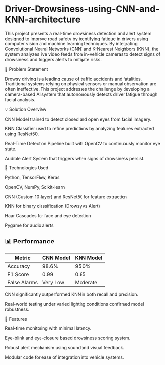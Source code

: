 # Driver-Drowsiness-using-CNN-and-KNN-architecture

This project presents a real-time drowsiness detection and alert system designed to improve road safety by identifying fatigue in drivers using computer vision and machine learning techniques. By integrating Convolutional Neural Networks (CNN) and K-Nearest Neighbors (KNN), the system analyzes live video feeds from in-vehicle cameras to detect signs of drowsiness and triggers alerts to mitigate risks.

🚗 Problem Statement

Drowsy driving is a leading cause of traffic accidents and fatalities. Traditional systems relying on physical sensors or manual observation are often ineffective. This project addresses the challenge by developing a camera-based AI system that autonomously detects driver fatigue through facial analysis.

💡 Solution Overview

CNN Model trained to detect closed and open eyes from facial imagery.

KNN Classifier used to refine predictions by analyzing features extracted using ResNet50.

Real-Time Detection Pipeline built with OpenCV to continuously monitor eye state.

Audible Alert System that triggers when signs of drowsiness persist.

🧠 Technologies Used

Python, TensorFlow, Keras

OpenCV, NumPy, Scikit-learn

CNN (Custom 10-layer) and ResNet50 for feature extraction

KNN for binary classification (Drowsy vs Alert)

Haar Cascades for face and eye detection

Pygame for audio alerts

## 📊 Performance

| Metric        | CNN Model | KNN Model  |
|---------------|-----------|------------|
| Accuracy      | 98.6%     | 95.0%      |
| F1 Score      | 0.99      | 0.95       |
| False Alarms  | Very Low  | Moderate   |


CNN significantly outperformed KNN in both recall and precision.

Real-world testing under varied lighting conditions confirmed model robustness.

🔧 Features

Real-time monitoring with minimal latency.

Eye-blink and eye-closure based drowsiness scoring system.

Robust alert mechanism using sound and visual feedback.

Modular code for ease of integration into vehicle systems.
